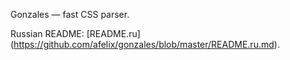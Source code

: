 Gonzales — fast CSS parser.

Russian README: [README.ru] (https://github.com/afelix/gonzales/blob/master/README.ru.md).

